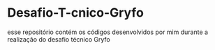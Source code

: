 # Desafio-T-cnico-Gryfo
esse repositório contém os códigos desenvolvidos por mim durante a realização do desafio técnico Gryfo
